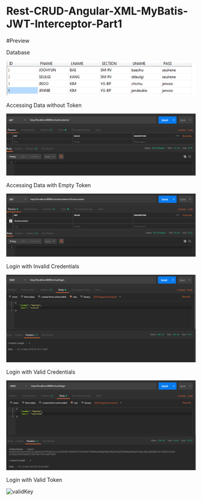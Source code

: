 # Rest-CRUD-Angular-XML-MyBatis-JWT-Interceptor-Part1

#Preview

Database

![database](database-demo.PNG)

Accessing Data without Token

![noToken](back-noKey.PNG)

Accessing Data with Empty Token

![emptyToken](back-emptyKey.PNG)

Login with Invalid Credentials

![loginFail](back-loginFail.PNG)

Login with Valid Credentials

![loginSuccess](back-loginSuccess.PNG)

Login with Valid Token

![validKey](back-validKey)
